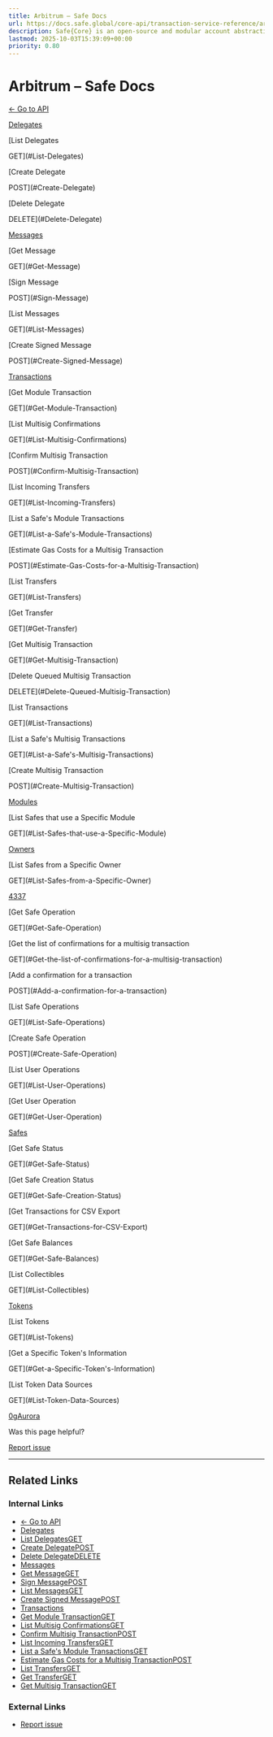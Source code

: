 ```yaml
---
title: Arbitrum – Safe Docs
url: https://docs.safe.global/core-api/transaction-service-reference/arbitrum
description: Safe{Core} is an open-source and modular account abstraction stack. Learn about its features and how to use it.
lastmod: 2025-10-03T15:39:09+00:00
priority: 0.80
---
```


# Arbitrum – Safe Docs

[← Go to API](/core-api/transaction-service-overview)

[Delegates](#Delegates)

[List Delegates

GET](#List-Delegates)

[Create Delegate

POST](#Create-Delegate)

[Delete Delegate

DELETE](#Delete-Delegate)

[Messages](#Messages)

[Get Message

GET](#Get-Message)

[Sign Message

POST](#Sign-Message)

[List Messages

GET](#List-Messages)

[Create Signed Message

POST](#Create-Signed-Message)

[Transactions](#Transactions)

[Get Module Transaction

GET](#Get-Module-Transaction)

[List Multisig Confirmations

GET](#List-Multisig-Confirmations)

[Confirm Multisig Transaction

POST](#Confirm-Multisig-Transaction)

[List Incoming Transfers

GET](#List-Incoming-Transfers)

[List a Safe's Module Transactions

GET](#List-a-Safe's-Module-Transactions)

[Estimate Gas Costs for a Multisig Transaction

POST](#Estimate-Gas-Costs-for-a-Multisig-Transaction)

[List Transfers

GET](#List-Transfers)

[Get Transfer

GET](#Get-Transfer)

[Get Multisig Transaction

GET](#Get-Multisig-Transaction)

[Delete Queued Multisig Transaction

DELETE](#Delete-Queued-Multisig-Transaction)

[List Transactions

GET](#List-Transactions)

[List a Safe's Multisig Transactions

GET](#List-a-Safe's-Multisig-Transactions)

[Create Multisig Transaction

POST](#Create-Multisig-Transaction)

[Modules](#Modules)

[List Safes that use a Specific Module

GET](#List-Safes-that-use-a-Specific-Module)

[Owners](#Owners)

[List Safes from a Specific Owner

GET](#List-Safes-from-a-Specific-Owner)

[4337](#4337)

[Get Safe Operation

GET](#Get-Safe-Operation)

[Get the list of confirmations for a multisig transaction

GET](#Get-the-list-of-confirmations-for-a-multisig-transaction)

[Add a confirmation for a transaction

POST](#Add-a-confirmation-for-a-transaction)

[List Safe Operations

GET](#List-Safe-Operations)

[Create Safe Operation

POST](#Create-Safe-Operation)

[List User Operations

GET](#List-User-Operations)

[Get User Operation

GET](#Get-User-Operation)

[Safes](#Safes)

[Get Safe Status

GET](#Get-Safe-Status)

[Get Safe Creation Status

GET](#Get-Safe-Creation-Status)

[Get Transactions for CSV Export

GET](#Get-Transactions-for-CSV-Export)

[Get Safe Balances

GET](#Get-Safe-Balances)

[List Collectibles

GET](#List-Collectibles)

[Tokens](#Tokens)

[List Tokens

GET](#List-Tokens)

[Get a Specific Token's Information

GET](#Get-a-Specific-Token's-Information)

[List Token Data Sources

GET](#List-Token-Data-Sources)

[0g](/core-api/transaction-service-reference/0G "0g")[Aurora](/core-api/transaction-service-reference/aurora "Aurora")

Was this page helpful?

[Report issue](https://github.com/safe-global/safe-docs/issues/new?assignees=&labels=nextra-feedback&projects=&template=nextra-feedback.yml&title=%5BFeedback%5D+)

---

## Related Links

### Internal Links

- [← Go to API](https://docs.safe.global/core-api/transaction-service-overview)
- [Delegates](https://docs.safe.global/core-api/transaction-service-reference/arbitrum)
- [List DelegatesGET](https://docs.safe.global/core-api/transaction-service-reference/arbitrum)
- [Create DelegatePOST](https://docs.safe.global/core-api/transaction-service-reference/arbitrum)
- [Delete DelegateDELETE](https://docs.safe.global/core-api/transaction-service-reference/arbitrum)
- [Messages](https://docs.safe.global/core-api/transaction-service-reference/arbitrum)
- [Get MessageGET](https://docs.safe.global/core-api/transaction-service-reference/arbitrum)
- [Sign MessagePOST](https://docs.safe.global/core-api/transaction-service-reference/arbitrum)
- [List MessagesGET](https://docs.safe.global/core-api/transaction-service-reference/arbitrum)
- [Create Signed MessagePOST](https://docs.safe.global/core-api/transaction-service-reference/arbitrum)
- [Transactions](https://docs.safe.global/core-api/transaction-service-reference/arbitrum)
- [Get Module TransactionGET](https://docs.safe.global/core-api/transaction-service-reference/arbitrum)
- [List Multisig ConfirmationsGET](https://docs.safe.global/core-api/transaction-service-reference/arbitrum)
- [Confirm Multisig TransactionPOST](https://docs.safe.global/core-api/transaction-service-reference/arbitrum)
- [List Incoming TransfersGET](https://docs.safe.global/core-api/transaction-service-reference/arbitrum)
- [List a Safe's Module TransactionsGET](https://docs.safe.global/core-api/transaction-service-reference/arbitrum)
- [Estimate Gas Costs for a Multisig TransactionPOST](https://docs.safe.global/core-api/transaction-service-reference/arbitrum)
- [List TransfersGET](https://docs.safe.global/core-api/transaction-service-reference/arbitrum)
- [Get TransferGET](https://docs.safe.global/core-api/transaction-service-reference/arbitrum)
- [Get Multisig TransactionGET](https://docs.safe.global/core-api/transaction-service-reference/arbitrum)

### External Links

- [Report issue](https://github.com/safe-global/safe-docs/issues/new?assignees=&labels=nextra-feedback&projects=&template=nextra-feedback.yml&title=%5BFeedback%5D+)
